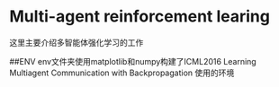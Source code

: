# Multi-agent reinforcement learing
这里主要介绍多智能体强化学习的工作

##ENV
env文件夹使用matplotlib和numpy构建了ICML2016 Learning Multiagent Communication
with Backpropagation 使用的环境
